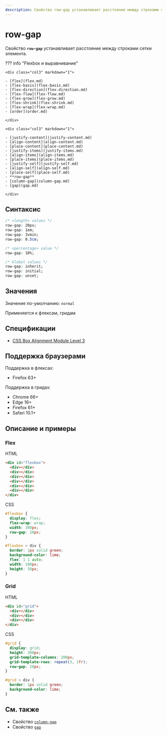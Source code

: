 ```yaml
---
description: Свойство row-gap устанавливает расстояние между строками сетки элемента
---
```


# row-gap

Свойство **`row-gap`** устанавливает расстояние между строками сетки элемента.

??? info "Flexbox и выравнивание"

    <div class="col3" markdown="1">

    - [flex](flex.md)
    - [flex-basis](flex-basis.md)
    - [flex-direction](flex-direction.md)
    - [flex-flow](flex-flow.md)
    - [flex-grow](flex-grow.md)
    - [flex-shrink](flex-shrink.md)
    - [flex-wrap](flex-wrap.md)
    - [order](order.md)

    </div>

    <div class="col3" markdown="1">

    - [justify-content](justify-content.md)
    - [align-content](align-content.md)
    - [place-content](place-content.md)
    - [justify-items](justify-items.md)
    - [align-items](align-items.md)
    - [place-items](place-items.md)
    - [justify-self](justify-self.md)
    - [align-self](align-self.md)
    - [place-self](place-self.md)
    - **row-gap**
    - [column-gap](column-gap.md)
    - [gap](gap.md)

    </div>

## Синтаксис

```css
/* <length> values */
row-gap: 20px;
row-gap: 1em;
row-gap: 3vmin;
row-gap: 0.5cm;

/* <percentage> value */
row-gap: 10%;

/* Global values */
row-gap: inherit;
row-gap: initial;
row-gap: unset;
```

## Значения

Значение по-умолчанию: `normal`

Применяется к флексам, гридам

## Спецификации

- [CSS Box Alignment Module Level 3](https://drafts.csswg.org/css-align-3/#propdef-row-gap)

## Поддержка браузерами

Поддержка в флексах:

- Firefox 63+

Поддержка в гридах:

- Chrome 66+
- Edge 16+
- Firefox 61+
- Safari 10.1+

## Описание и примеры

### Flex

HTML

```html
<div id="flexbox">
  <div></div>
  <div></div>
  <div></div>
  <div></div>
  <div></div>
  <div></div>
</div>
```

CSS

```css
#flexbox {
  display: flex;
  flex-wrap: wrap;
  width: 300px;
  row-gap: 20px;
}

#flexbox > div {
  border: 1px solid green;
  background-color: lime;
  flex: 1 1 auto;
  width: 100px;
  height: 50px;
}
```

### Grid

HTML

```html
<div id="grid">
  <div></div>
  <div></div>
  <div></div>
</div>
```

CSS

```css
#grid {
  display: grid;
  height: 200px;
  grid-template-columns: 200px;
  grid-template-rows: repeat(3, 1fr);
  row-gap: 20px;
}

#grid > div {
  border: 1px solid green;
  background-color: lime;
}
```

## См. также

- Свойство [`column-gap`](column-gap.md)
- Свойство [`gap`](gap.md)
